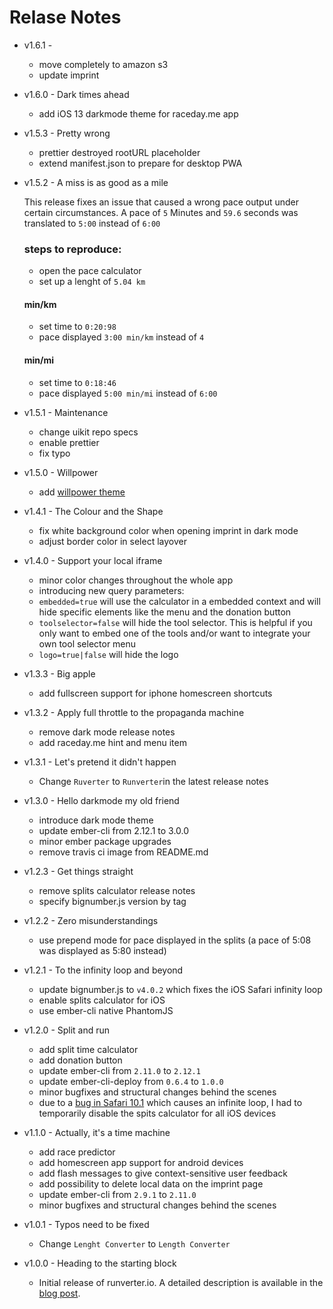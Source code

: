 # Relase Notes

- v1.6.1 -
  - move completely to amazon s3
  - update imprint
- v1.6.0 - Dark times ahead
  - add iOS 13 darkmode theme for raceday.me app
- v1.5.3 - Pretty wrong
  - prettier destroyed rootURL placeholder
  - extend manifest.json to prepare for desktop PWA
- v1.5.2 - A miss is as good as a mile

  This release fixes an issue that caused a wrong pace output under certain circumstances. A pace of `5` Minutes and `59.6` seconds was translated to `5:00` instead of `6:00`

  ### steps to reproduce:

  - open the pace calculator
  - set up a lenght of `5.04 km`

  #### min/km

  - set time to `0:20:98`
  - pace displayed `3:00 min/km` instead of `4`

  #### min/mi

  - set time to `0:18:46`
  - pace displayed `5:00 min/mi` instead of `6:00`

- v1.5.1 - Maintenance
  - change uikit repo specs
  - enable prettier
  - fix typo
- v1.5.0 - Willpower
  - add [willpower theme](https://truthmaker.willpower-running.com)
- v1.4.1 - The Colour and the Shape
  - fix white background color when opening imprint in dark mode
  - adjust border color in select layover
- v1.4.0 - Support your local iframe
  - minor color changes throughout the whole app
  - introducing new query parameters:
  - `embedded=true` will use the calculator in a embedded context and will hide specific elements like the menu and the donation button
  - `toolselector=false` will hide the tool selector. This is helpful if you only want to embed one of the tools and/or want to integrate your own tool selector menu
  - `logo=true|false` will hide the logo
- v1.3.3 - Big apple
  - add fullscreen support for iphone homescreen shortcuts
- v1.3.2 - Apply full throttle to the propaganda machine
  - remove dark mode release notes
  - add raceday.me hint and menu item
- v1.3.1 - Let's pretend it didn't happen
  - Change `Ruverter` to `Runverter`in the latest release notes
- v1.3.0 - Hello darkmode my old friend
  - introduce dark mode theme
  - update ember-cli from 2.12.1 to 3.0.0
  - minor ember package upgrades
  - remove travis ci image from README.md
- v1.2.3 - Get things straight
  - remove splits calculator release notes
  - specify bignumber.js version by tag
- v1.2.2 - Zero misunderstandings
  - use prepend mode for pace displayed in the splits (a pace of 5:08 was displayed as 5:80 instead)
- v1.2.1 - To the infinity loop and beyond
  - update bignumber.js to `v4.0.2` which fixes the iOS Safari infinity loop
  - enable splits calculator for iOS
  - use ember-cli native PhantomJS
- v1.2.0 - Split and run
  - add split time calculator
  - add donation button
  - update ember-cli from `2.11.0` to `2.12.1`
  - update ember-cli-deploy from `0.6.4` to `1.0.0`
  - minor bugfixes and structural changes behind the scenes
  - due to a [bug in Safari 10.1](https://bugs.webkit.org/show_bug.cgi?id=170264) which causes an infinite loop, I had to temporarily disable the spits calculator for all iOS devices
- v1.1.0 - Actually, it's a time machine
  - add race predictor
  - add homescreen app support for android devices
  - add flash messages to give context-sensitive user feedback
  - add possibility to delete local data on the imprint page
  - update ember-cli from `2.9.1` to `2.11.0`
  - minor bugfixes and structural changes behind the scenes
- v1.0.1 - Typos need to be fixed
  - Change `Lenght Converter` to `Length Converter`
- v1.0.0 - Heading to the starting block
  - Initial release of runverter.io. A detailed description is available in the [blog post](http://stefankracht.de/news/runverter).
